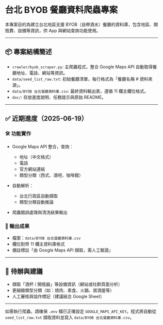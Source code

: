 # 台北 BYOB 餐廳資料爬蟲專案

本專案目的為建立台北地區支援 BYOB（自帶酒水）餐廳的資料庫，包含地區、開瓶費、設備等資訊，供 App 與網站查詢功能使用。

---

## 📦 專案結構簡述

* `crawler/byob_scraper.py`: 主爬蟲程式，整合 Google Maps API 自動取得餐廳地址、電話、網站等資訊。
* `data/seed_list_raw.txt`: 初始餐廳清單，每行格式為「餐廳名稱 # 資料來源」。
* `data/BYOB 台北餐廳資料庫.csv`: 最終資料輸出表，遵循 11 欄主欄位格式。
* `doc/`: 存放進度說明、任務提示與原始 README。

---

## ✅ 近期進度（2025-06-19）

### 🛠️ 功能實作

* Google Maps API 整合，查詢：

  * 地址（中文格式）
  * 電話
  * 官方網站連結
  * 類型分類（西式、酒吧、咖啡館）

* 自動解析：

  * 台北行政區自動擷取
  * 類型分類自動推論

* 爬蟲錯誤處理與清洗結果輸出

### 📂 輸出成果

* 檔案：`data/BYOB 台北餐廳資料庫.csv`
* 欄位對齊 11 欄主資料庫格式
* 備註標註「由 Google Maps API 擷取，需人工驗證」

---

## 🚧 待辦與建議

* 擷取「酒杯 / 開瓶器」等設備資訊（網站或社群頁面分析）
* 更細緻類型分類（如：燒肉、素食、火鍋、居酒屋等）
* 人工審核與協作標記（建議結合 Google Sheet）

---

如需執行爬蟲，請確保 `.env` 檔已正確設定 `GOOGLE_MAPS_API_KEY`。程式將自動從 `seed_list_raw.txt` 擷取資料並寫入 `data/BYOB 台北餐廳資料庫.csv`。

